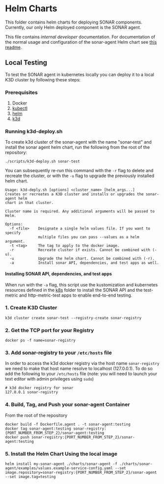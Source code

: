 # Helm Charts

This folder contains helm charts for deploying SONAR components. Currently, our only Helm deployed component is the SONAR agent.

This file contains *internal developer* documentation. For documentation of the normal usage and configuration of the sonar-agent Helm chart see [this readme](./sonar-agent/README.md).

## Local Testing

To test the SONAR agent in kubernetes locally you can deploy it to a local K3D cluster by following these steps:

### Prerequisites

1. Docker
2. [kubectl](https://kubernetes.io/docs/tasks/tools/)
3. [helm](https://helm.sh/docs/intro/install/)
4. [k3d](https://k3d.io/)

### Running k3d-deploy.sh

To create k3d cluster of the sonar-agent with the name "sonar-test" and install the sonar agent helm chart, run the following from the root of the repository:

```shell
./scripts/k3d-deploy.sh sonar-test
```

You can subsequently re-run this command with the `-r` flag to delete and recreate the cluster, or with the `-u` flag to upgrade the previously installed helm chart.

```
Usage: k3d-deply.sh [options] <cluster_name> [helm_args...]
Creates or recreates a K3D cluster and installs or upgrades the sonar-agent helm
chart in that cluster.

Cluster name is required. Any additional arguments will be passed to Helm.

Options:
  -f <file>    Designate a single helm values file. If you want to specify
               multiple files you can pass --values as a helm argument.
  -t <tag>     The tag to apply to the docker image.
  -r           Recreate cluster if exists. Cannot be combined with (-u).
  -u           Upgrade the helm chart. Cannot be combined with (-r).
  -a           Install sonar API, dependencies, and test apps as well.
```

#### Installing SONAR API, dependencies, and test apps

When run with the `-a` flag, this script use the kustomization and kubernetes resources defined in the [k8s](../k8s) folder to install the SONAR API and the test-metric and http-metric-test apps to enable end-to-end testing.

### 1. Create K3D Cluster

```shell
k3d cluster create sonar-test --registry-create sonar-registry
```

### 2. Get the TCP port for your Registry

```shell
docker ps -f name=sonar-registry
```

### 3. Add sonar-registry to your `/etc/hosts` file

In order to access the k3d docker registry via the host name `sonar-registry` we need to make that host name resolve to localhost (127.0.0.1). To do so add the following to your `/etc/hosts` file (note: you will need to launch your text editor with admin privileges using `sudo`)

```
# k3d docker registry for sonar
127.0.0.1 sonar-registry
```

### 4. Build, Tag, and Push your sonar-agent Container

From the root of the repository

```shell
docker build -f Dockerfile.agent . -t sonar-agent:testing
docker tag sonar-agent:testing sonar-registry:{PORT_NUMBER_FROM_STEP_2}/sonar-agent:testing
docker push sonar-registry:{PORT_NUMBER_FROM_STEP_2}/sonar-agent:testing
```

### 5. Install the Helm Chart Using the local image

```shell
helm install my-sonar-agent ./charts/sonar-agent -f ./charts/sonar-agent/examples/values.example-service-config.yaml --set image.repository=sonar-registry:{PORT_NUMBER_FROM_STEP_2}/sonar-agent --set image.tag=testing
```

